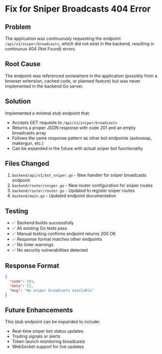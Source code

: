 # Fix for Sniper Broadcasts 404 Error

## Problem
The application was continuously requesting the endpoint `/api/v1/sniper/broadcasts`, which did not exist in the backend, resulting in continuous 404 (Not Found) errors.

## Root Cause
The endpoint was referenced somewhere in the application (possibly from a browser extension, cached code, or planned feature) but was never implemented in the backend Go server.

## Solution
Implemented a minimal stub endpoint that:
- Accepts GET requests to `/api/v1/sniper/broadcasts`
- Returns a proper JSON response with code 201 and an empty broadcasts array
- Follows the same response pattern as other bot endpoints (autoswap, makergun, etc.)
- Can be expanded in the future with actual sniper bot functionality

## Files Changed
1. `backend/api/v1/bot_sniper.go` - New handler for sniper broadcasts endpoint
2. `backend/router/sniper.go` - New router configuration for sniper routes
3. `backend/router/router.go` - Updated to register sniper routes
4. `backend/main.go` - Updated endpoint documentation

## Testing
- ✅ Backend builds successfully
- ✅ All existing Go tests pass
- ✅ Manual testing confirms endpoint returns 200 OK
- ✅ Response format matches other endpoints
- ✅ No linter warnings
- ✅ No security vulnerabilities detected

## Response Format
```json
{
  "code": 201,
  "data": [],
  "msg": "No sniper broadcasts available"
}
```

## Future Enhancements
This stub endpoint can be expanded to include:
- Real-time sniper bot status updates
- Trading signals or alerts
- Token launch monitoring broadcasts
- WebSocket support for live updates
